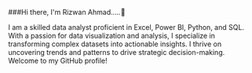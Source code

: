 ###Hi there, I'm Rizwan Ahmad.....👋


I am a skilled data analyst proficient in Excel, Power BI, Python, and SQL. 
With a passion for data visualization and analysis, I specialize in transforming complex datasets into actionable insights. 
I thrive on uncovering trends and patterns to drive strategic decision-making. Welcome to my GitHub profile!
